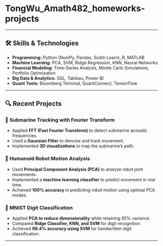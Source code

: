 # TongWu_Amath482_homeworks-projects
---
## 🛠️ **Skills & Technologies**
- **Programming:** Python (NumPy, Pandas, Scikit-Learn), R, MATLAB  
- **Machine Learning:** PCA, SVM, Ridge Regression, KNN, Neural Networks  
- **Financial Modeling:** Time-Series Analysis, Monte Carlo Simulations, Portfolio Optimization  
- **Big Data & Analytics:** SQL, Tableau, Power BI  
- **Quant Tools:** Bloomberg Terminal, QuantConnect, TensorFlow  

---

## 🔍 **Recent Projects**
### 📌 **Submarine Tracking with Fourier Transform**
- Applied **FFT (Fast Fourier Transform)** to detect submarine acoustic frequencies.
- Used a **Gaussian Filter** to denoise and track movement.
- Implemented **3D visualizations** to map the submarine’s path.  

### 🤖 **Humanoid Robot Motion Analysis**
- Used **Principal Component Analysis (PCA)** to analyze robot joint movements.
- Implemented a **machine learning classifier** to predict movement in real time.
- Achieved **100% accuracy** in predicting robot motion using optimal PCA modes.

### 🔢 **MNIST Digit Classification**
- Applied **PCA to reduce dimensionality** while retaining 85% variance.
- Compared **Ridge Classifier, KNN, and SVM** for digit recognition.
- Achieved **98.4% accuracy using SVM** for handwritten digit classification.

---
